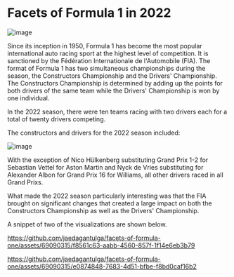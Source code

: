 # Facets of Formula 1 in 2022

![image](https://github.com/jaedagantulga/facets-of-formula-one/assets/69090315/9c8b874a-f696-4e45-9e2d-69626e86d106)


Since its inception in 1950, Formula 1 has become the most popular international auto racing sport at the highest level of competition. It is sanctioned by the Fédération Internationale de l'Automobile (FIA). The format of Formula 1 has two simultaneous championships during the season, the Constructors Championship and the Drivers' Championship. The Constructors Championship is determined by adding up the points for both drivers of the same team while the Drivers' Championship is won by one individual. 

In the 2022 season, there were ten teams racing with two drivers each for a total of twenty drivers competing. 

The constructors and drivers for the 2022 season included:

![image](https://github.com/jaedagantulga/facets-of-formula-one/assets/69090315/e08cdc69-7b3e-4c53-91bc-a989c600d774)

With the exception of Nico Hülkenberg substituting Grand Prix 1-2 for Sebastian Vettel for Aston Martin and Nyck de Vries substituting for Alexander Albon for Grand Prix 16 for Williams, all other drivers raced in all Grand Prixs.

What made the 2022 season particularly interesting was that the FIA brought on significant changes that created a large impact on both the Constructors Championship as well as the Drivers' Championship.


A snippet of two of the visualizations are shown below.



https://github.com/jaedagantulga/facets-of-formula-one/assets/69090315/f8561c63-aabb-4560-857f-1f14e6eb3b79




https://github.com/jaedagantulga/facets-of-formula-one/assets/69090315/e0874848-7683-4d51-bfbe-f8bd0caf16b2



